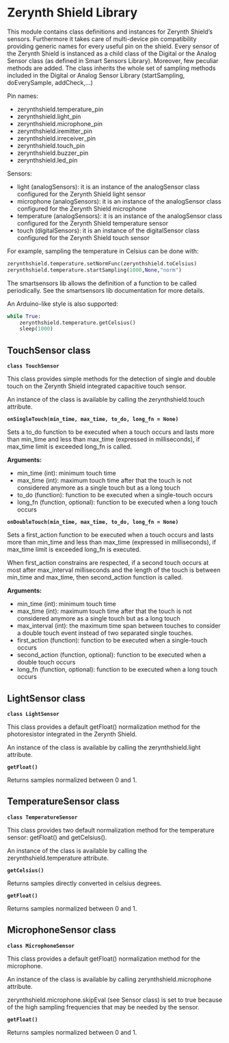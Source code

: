 # Zerynth Shield Library

This module contains class definitions and instances for Zerynth Shield’s sensors. Furthermore it takes care of multi-device pin compatibility providing generic names for every useful pin on the shield. Every sensor of the Zerynth Shield is instanced as a child class of the Digital or the Analog Sensor class (as defined in Smart Sensors Library).
Moreover, few peculiar methods are added. The class inherits the whole set of sampling methods included in the Digital or Analog Sensor Library (startSampling, doEverySample, addCheck,…)

Pin names:


* zerynthshield.temperature_pin
* zerynthshield.light_pin
* zerynthshield.microphone_pin
* zerynthshield.iremitter_pin
* zerynthshield.irreceiver_pin
* zerynthshield.touch_pin
* zerynthshield.buzzer_pin
* zerynthshield.led_pin

Sensors:


* light (analogSensors): it is an instance of the analogSensor class configured for the Zerynth Shield light sensor
* microphone (analogSensors): it is an instance of the analogSensor class configured for the Zerynth Shield microphone
* temperature (analogSensors): it is an instance of the analogSensor class configured for the Zerynth Shield temperature sensor
* touch (digitalSensors): it is an instance of the digitalSensor class configured for the Zerynth Shield touch sensor

For example, sampling the temperature in Celsius can be done with:

```py
zerynthshield.temperature.setNormFunc(zerynthshield.toCelsius)
zerynthshield.temperature.startSampling(1000,None,"norm")
```

The smartsensors lib allows the definition of a function to be called periodically. See the smartsensors lib documentation for more details.

An Arduino-like style is also supported:

```py
while True:
    zerynthshield.temperature.getCelsius()
    sleep(1000)
```

## TouchSensor class


**`class TouchSensor`**

This class provides simple methods for the detection of single and double touch on the Zerynth Shield integrated capacitive touch sensor.

An instance of the class is available by calling the zerynthshield.touch attribute.


**`onSingleTouch(min_time, max_time, to_do, long_fn = None)`**

Sets a to_do function to be executed when a touch occurs and lasts more than min_time and less than max_time (expressed in milliseconds), if max_time limit is exceeded long_fn is called.

**Arguments:**

    
* min_time (int): minimum touch time
* max_time (int): maximum touch time after that the touch is not considered anymore as a single touch but as a long touch
* to_do (function): function to be executed when a single-touch occurs
* long_fn (function, optional): function to be executed when a long touch occurs


**`onDoubleTouch(min_time, max_time, to_do, long_fn = None)`**

Sets a first_action function to be executed when a touch occurs and lasts more than min_time and less than max_time (expressed in milliseconds), if max_time limit is
exceeded long_fn is executed.

When first_action constrains are respected, if a second touch occurs at most after max_interval milliseconds and the length of the touch is between min_time and max_time, then second_action function is called.

**Arguments:**

    
* min_time (int): minimum touch time
* max_time (int): maximum touch time after that the touch is not considered anymore as a single touch but as a long touch
* max_interval (int): the maximum time span between touches to consider a double touch event instead of two separated single touches.
* first_action (function): function to be executed when a single-touch occurs
* second_action (function, optional): function to be executed when a double touch occurs
* long_fn (function, optional): function to be executed when a long touch occurs

## LightSensor class


**`class LightSensor`**

This class provides a default getFloat() normalization method for the photoresistor integrated in the Zerynth Shield.

An instance of the class is available by calling the zerynthshield.light attribute.


**`getFloat()`**

Returns samples normalized between 0 and 1.

## TemperatureSensor class


**`class TemperatureSensor`**

This class provides two default normalization method for the temperature sensor: getFloat() and getCelsius().

An instance of the class is available by calling the zerynthshield.temperature attribute.


**`getCelsius()`**

Returns samples directly converted in celsius degrees.


**`getFloat()`**

Returns samples normalized between 0 and 1.

## MicrophoneSensor class


**`class MicrophoneSensor`**

This class provides a default getFloat() normalization method for the microphone.

An instance of the class is available by calling zerynthshield.microphone attribute.

zerynthshield.microphone.skipEval (see Sensor class) is set to true because of the high sampling frequencies that may be needed by the sensor.


**`getFloat()`**

Returns samples normalized between 0 and 1.
